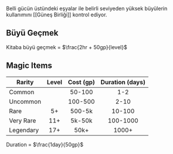   
Belli gücün üstündeki eşyalar ile belirli seviyeden yüksek büyülerin kullanımını [[Güneş Birliği]] kontrol ediyor.  
  
## Büyü Geçmek  
  
Kitaba büyü geçmek = $\frac{2hr + 50gp}{level}$  
  
## Magic Items  
| Rarity    | Level | Cost (gp) | Duration (days) |  
|-----------|:-----:|:---------:|:---------------:|  
| Common    |       |   50-100  |       1-2       |  
| Uncommon  |       |  100-500  |       2-10      |  
| Rare      |   5+  |   500-5k  |      10-100     |  
| Very Rare |  11+  |   5k-50k  |     100-1000    |  
| Legendary |  17+  |    50k+   |      1000+      |  
  
Duration = $\frac{1day}{50gp}$